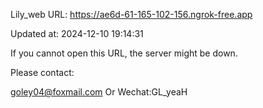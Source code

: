Lily_web URL: https://ae6d-61-165-102-156.ngrok-free.app

Updated at: 2024-12-10 19:14:31

If you cannot open this URL, the server might be down.

Please contact: 

goley04@foxmail.com Or Wechat:GL_yeaH